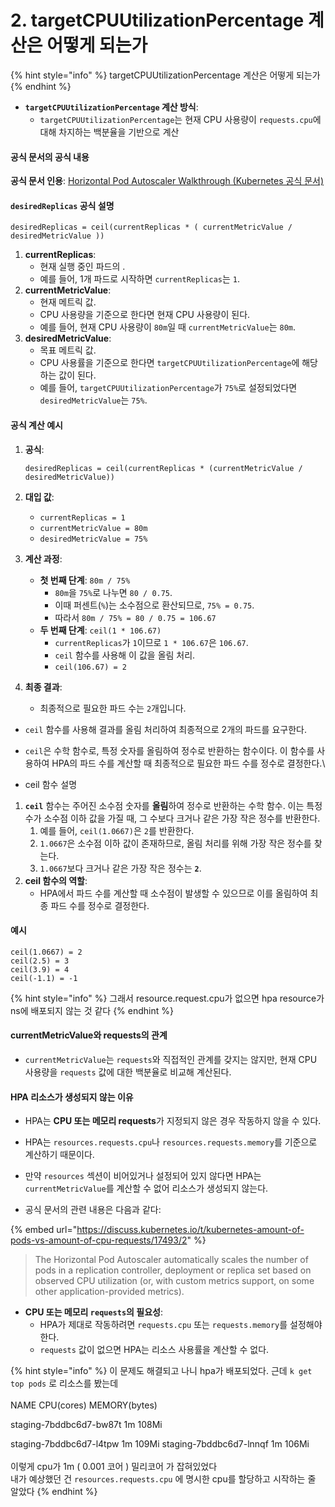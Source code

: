 # 2. targetCPUUtilizationPercentage 계산은 어떻게 되는가

{% hint style="info" %}
targetCPUUtilizationPercentage 계산은 어떻게 되는가
{% endhint %}

* **`targetCPUUtilizationPercentage` 계산 방식**:
  * `targetCPUUtilizationPercentage`는 현재 CPU 사용량이 `requests.cpu`에 대해 차지하는 백분율을 기반으로 계산

#### 공식 문서의 공식 내용

**공식 문서 인용**: [Horizontal Pod Autoscaler Walkthrough (Kubernetes 공식 문서)](https://kubernetes.io/docs/tasks/run-application/horizontal-pod-autoscale-walkthrough/)

#### `desiredReplicas` 공식 설명

```plaintext
desiredReplicas = ceil(currentReplicas * ( currentMetricValue / desiredMetricValue ))
```

1. **currentReplicas**:
   * 현재 실행 중인 파드의 .
   * 예를 들어, 1개 파드로 시작하면 `currentReplicas`는 `1`.
2. **currentMetricValue**:
   * 현재 메트릭 값.
   * CPU 사용량을 기준으로 한다면 현재 CPU 사용량이 된다.
   * 예를 들어, 현재 CPU 사용량이 `80m`일 때 `currentMetricValue`는 `80m`.
3. **desiredMetricValue**:
   * 목표 메트릭 값.
   * CPU 사용률을 기준으로 한다면 `targetCPUUtilizationPercentage`에 해당하는 값이 된다.
   * 예를 들어, `targetCPUUtilizationPercentage`가 `75%`로 설정되었다면 `desiredMetricValue`는 `75%`.

#### 공식 계산 예시

1.  **공식**:

    ```plaintext
    desiredReplicas = ceil(currentReplicas * (currentMetricValue / desiredMetricValue))
    ```
2. **대입 값**:
   * `currentReplicas = 1`
   * `currentMetricValue = 80m`
   * `desiredMetricValue = 75%`
3. **계산 과정**:
   * **첫 번째 단계**: `80m / 75%`
     * `80m`을 `75%`로 나누면 `80 / 0.75`.
     * 이때 퍼센트(`%`)는 소수점으로 환산되므로, `75% = 0.75`.
     * 따라서 `80m / 75% = 80 / 0.75 = 106.67`
   * **두 번째 단계**: `ceil(1 * 106.67)`
     * `currentReplicas`가 `1`이므로 `1 * 106.67`은 `106.67`.
     * `ceil` 함수를 사용해 이 값을 올림 처리.
     * `ceil(106.67) = 2`
4. **최종 결과**:
   * 최종적으로 필요한 파드 수는 `2`개입니다.

* `ceil` 함수를 사용해 결과를 올림 처리하여 최종적으로 2개의 파드를 요구한다.
* `ceil`은 수학 함수로, 특정 숫자를 올림하여 정수로 반환하는 함수이다. 이 함수를 사용하여 HPA의 파드 수를 계산할 때 최종적으로 필요한 파드 수를 정수로 결정한다.\

* ceil 함수 설명

1. **`ceil`** 함수는 주어진 소수점 숫자를 **올림**하여 정수로 반환하는 수학 함수. 이는 특정 수가 소수점 이하 값을 가질 때, 그 수보다 크거나 같은 가장 작은 정수를 반환한다.
   1. 예를 들어, `ceil(1.0667)`은 `2`를 반환한다.
   2. `1.0667`은 소수점 이하 값이 존재하므로, 올림 처리를 위해 가장 작은 정수를 찾는다.
   3. `1.0667`보다 크거나 같은 가장 작은 정수는 **`2`**.
2. **ceil 함수의 역할**:
   * HPA에서 파드 수를 계산할 때 소수점이 발생할 수 있으므로 이를 올림하여 최종 파드 수를 정수로 결정한다.

#### 예시

```plaintext
ceil(1.0667) = 2
ceil(2.5) = 3
ceil(3.9) = 4
ceil(-1.1) = -1
```



{% hint style="info" %}
그래서 resource.request.cpu가 없으면 hpa resource가 ns에 배포되지 않는 것 같다
{% endhint %}



#### currentMetricValue와 requests의 관계

* `currentMetricValue`는 `requests`와 직접적인 관계를 갖지는 않지만, 현재 CPU 사용량을 `requests` 값에 대한 백분율로 비교해 계산된다.

#### HPA 리소스가 생성되지 않는 이유

* HPA는 **CPU 또는 메모리 requests**가 지정되지 않은 경우 작동하지 않을 수 있다.
* HPA는 `resources.requests.cpu`나 `resources.requests.memory`를 기준으로 계산하기 때문이다.
* 만약 `resources` 섹션이 비어있거나 설정되어 있지 않다면 HPA는 `currentMetricValue`를 계산할 수 없어 리소스가 생성되지 않는다.



* 공식 문서의 관련 내용은 다음과 같다:

{% embed url="https://discuss.kubernetes.io/t/kubernetes-amount-of-pods-vs-amount-of-cpu-requests/17493/2" %}

> The Horizontal Pod Autoscaler automatically scales the number of pods in a replication controller, deployment or replica set based on observed CPU utilization (or, with custom metrics support, on some other application-provided metrics).

* **CPU 또는 메모리 `requests`의 필요성**:
  * HPA가 제대로 작동하려면 `requests.cpu` 또는 `requests.memory`를 설정해야 한다.
  * `requests` 값이 없으면 HPA는 리소스 사용률을 계산할 수 없다.



{% hint style="info" %}
이 문제도 해결되고 나니 hpa가 배포되었다. 근데 `k get top pods` 로 리소스를 봤는데 \
\
NAME CPU(cores) MEMORY(bytes)&#x20;

staging-7bddbc6d7-bw87t 1m 108Mi&#x20;

staging-7bddbc6d7-l4tpw 1m 109Mi staging-7bddbc6d7-lnnqf 1m 106Mi\
\
이렇게 cpu가 1m ( 0.001 코어 ) 밀리코어 가 잡혀있었다\
내가 예상했던 건 `resources.requests.cpu` 에 명시한 cpu를 할당하고 시작하는 줄 알았다
{% endhint %}
